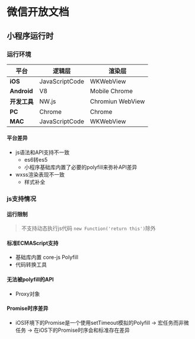 # 微信开放文档

## 小程序运行时

### 运行环境

| 平台 | 逻辑层 | 渲染层 |
| -- | -- | -- |
| __iOS__ | JavaScriptCode | WKWebView |
| __Android__ | V8 | Mobile Chrome |
| __开发工具__ | NW.js | Chromiun WebView |
| __PC__ | Chrome | Chrome |
| __MAC__ | JavaScriptCode | WKWebView |

#### 平台差异

* js语法和API支持不一致
  * es6转es5
  * 小程序基础库内置了必要的polyfill来弥补API差异
* wxss渲染表现不一致
  * 样式补全

### js支持情况

#### 运行限制

> 不支持动态执行js代码
> `new Function('return this')`除外

#### 标准ECMAScript支持

* 基础库内置 core-js Polyfill
* 代码转换工具

#### 无法被polyfill的API

* Proxy对象

#### Promise时序差异

* iOS环境下的Promise是一个使用setTimeout模拟的Polyfill -> 宏任务而非微任务 -> 在iOS下的Promise时序会和标准存在差异
